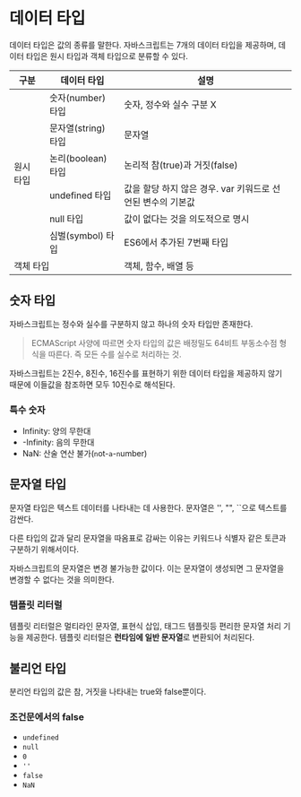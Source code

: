 # 데이터 타입

데이터 타입은 값의 종류를 말한다. 자바스크립트는 7개의 데이터 타입을 제공하며, 데이터 타입은 원시 타입과 객체 타입으로 분류할 수 있다.

<table>
  <thead>
    <th>구분</th>
    <th>데이터 타입</th>
    <th>설명</th>
  </thead>
  <tbody>
    <tr>
      <td rowspan="6">원시 타입</td>
      <td>숫자(number) 타입</td>
      <td>숫자, 정수와 실수 구분 X</td>
    </tr>
    <tr>
      <td>문자열(string) 타입</td>
      <td>문자열</td>
    </tr>
    <tr>
      <td>논리(boolean) 타입</td>
      <td>논리적 참(true)과 거짓(false)</td>
    </tr>
    <tr>
      <td>undefined 타입</td>
      <td>값을 할당 하지 않은 경우. var 키워드로 선언된 변수의 기본값</td>
    </tr>
    <tr>
      <td>null 타입</td>
      <td>값이 없다는 것을 의도적으로 명시</td>
    </tr>
    <tr>
      <td>심벌(symbol) 타입</td>
      <td>ES6에서 추가된 7번째 타입</td>
    </tr>
    <tr>
      <td colspan="2">객체 타입</td>
      <td>객체, 함수, 배열 등</td>
    </tr>
  </tbody>
</table>

## 숫자 타입

자바스크립트는 정수와 실수를 구분하지 않고 하나의 숫자 타입만 존재한다.

> ECMAScript 사양에 따르면 숫자 타입의 값은 배정밀도 64비트 부동소수점 형식을 따른다. 즉 모든 수를 실수로 처리하는 것.

자바스크립트는 2진수, 8진수, 16진수를 표현하기 위한 데이터 타입을 제공하지 않기 때문에 이들값을 참조하면 모두 10진수로 해석된다.

### 특수 숫자

- Infinity: 양의 무한대
- -Infinity: 음의 무한대
- NaN: 산술 연산 불가(`n`ot-`a`-`n`umber)

## 문자열 타입

문자열 타입은 텍스트 데이터를 나타내는 데 사용한다. 문자열은 '', "", \`\`으로 텍스트를 감싼다.

다른 타입의 값과 달리 문자열을 따옴표로 감싸는 이유는 키워드나 식별자 같은 토큰과 구분하기 위해서이다.

자바스크립트의 문자열은 변경 불가능한 값이다. 이는 문자열이 생성되면 그 문자열을 변경할 수 없다는 것을 의미한다.

### 템플릿 리터럴

템플릿 리터럴은 멀티라인 문자열, 표현식 삽입, 태그드 템플릿등 편리한 문자열 처리 기능을 제공한다. 템플릿 리터럴은 **런타임에 일반 문자열**로 변환되어 처리된다.

## 불리언 타입

분리언 타입의 값은 참, 거짓을 나타내는 true와 false뿐이다.

### 조건문에서의 false

- `undefined`
- `null`
- `0`
- `''`
- `false`
- `NaN`
